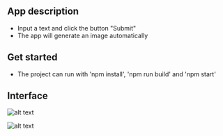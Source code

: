 ## App description
- Input a text and click the button "Submit"
- The app will generate  an image automatically

## Get started
- The project can run with 'npm install', 'npm run build' and 'npm start'

## Interface
![alt text](https://github.com/RoxyRuoming/Image_Generator/blob/main/backend/interface.jpg?raw=true)

![alt text](https://github.com/RoxyRuoming/Image_Generator/blob/main/backend/cake.png?raw=true)


